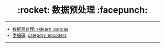 <h1 align = "center">:rocket: 数据预处理 :facepunch:</h1>

---
- [数据预处理: sklearn_pandas][1]
- [类编码][2]: [category_encoders][3]

















---
[1]: http://nbviewer.jupyter.org/github/Jie-Yuan/2_DataMining/blob/master/2_DataPreprocessing/sklearn_pandas.ipynb
[2]: http://contrib.scikit-learn.org/categorical-encoding/backward_difference.html
[3]: https://github.com/scikit-learn-contrib/categorical-encoding

